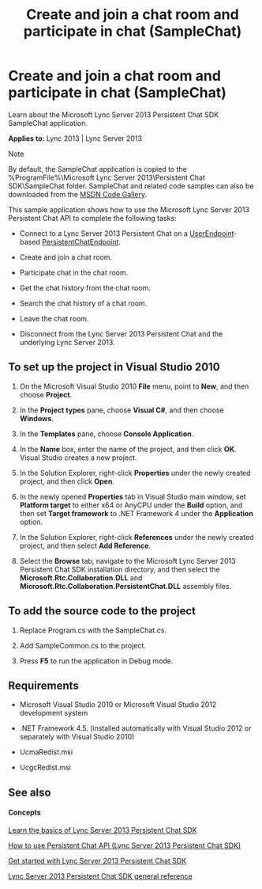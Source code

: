 ﻿---
title: Create and join a chat room and participate in chat (SampleChat)
TOCTitle: Create and join a chat room and participate in chat (SampleChat)
ms:assetid: 19dd9501-1642-4609-b3e6-385718d09632
ms:mtpsurl: https://msdn.microsoft.com/library/Dn465906(v=office.15)
ms:contentKeyID: 57101412
ms.date: 07/24/2014
mtps_version: v=office.15
---

# Create and join a chat room and participate in chat (SampleChat)

Learn about the Microsoft Lync Server 2013 Persistent Chat SDK SampleChat application.


**Applies to:** Lync 2013 | Lync Server 2013




> [!NOTE]
> <P>By default, the SampleChat application is copied to the %ProgramFile%\Microsoft Lync Server 2013\Persistent Chat SDK\SampleChat folder. SampleChat and related code samples can also be downloaded from the <A href="http://code.msdn.microsoft.com/lync-server-2013-9128722a">MSDN Code Gallery</A>.</P>



This sample application shows how to use the Microsoft Lync Server 2013 Persistent Chat API to complete the following tasks:

  - Connect to a Lync Server 2013 Persistent Chat on a [UserEndpoint](https://msdn.microsoft.com/library/hh348819\(v=office.15\))-based [PersistentChatEndpoint](https://msdn.microsoft.com/library/jj267567\(v=office.15\)).

  - Create and join a chat room.

  - Participate chat in the chat room.

  - Get the chat history from the chat room.

  - Search the chat history of a chat room.

  - Leave the chat room.

  - Disconnect from the Lync Server 2013 Persistent Chat and the underlying Lync Server 2013.

## To set up the project in Visual Studio 2010

1.  On the Microsoft Visual Studio 2010 **File** menu, point to **New**, and then choose **Project**.

2.  In the **Project types** pane, choose **Visual C\#**, and then choose **Windows**.

3.  In the **Templates** pane, choose **Console Application**.

4.  In the **Name** box, enter the name of the project, and then click **OK**. Visual Studio creates a new project.

5.  In the Solution Explorer, right-click **Properties** under the newly created project, and then click **Open**.

6.  In the newly opened **Properties** tab in Visual Studio main window, set **Platform target** to either x64 or AnyCPU under the **Build** option, and then set **Target framework** to .NET Framework 4 under the **Application** option.

7.  In the Solution Explorer, right-click **References** under the newly created project, and then select **Add Reference**.

8.  Select the **Browse** tab, navigate to the Microsoft Lync Server 2013 Persistent Chat SDK installation directory, and then select the **Microsoft.Rtc.Collaboration.DLL** and **Microsoft.Rtc.Collaboration.PersistentChat.DLL** assembly files.

## To add the source code to the project

1.  Replace Program.cs with the SampleChat.cs.

2.  Add SampleCommon.cs to the project.

3.  Press **F5** to run the application in Debug mode.

## Requirements

  - Microsoft Visual Studio 2010 or Microsoft Visual Studio 2012 development system

  - .NET Framework 4.5. (installed automatically with Visual Studio 2012 or separately with Visual Studio 2010)

  - UcmaRedist.msi

  - UcgcRedist.msi

## See also

#### Concepts

[Learn the basics of Lync Server 2013 Persistent Chat SDK](learn-the-basics-of-lync-server-2013-persistent-chat-sdk.md)

[How to use Persistent Chat API (Lync Server 2013 Persistent Chat SDK)](how-to-use-persistent-chat-api-lync-server-2013-persistent-chat-sdk.md)

[Get started with Lync Server 2013 Persistent Chat SDK](get-started-with-lync-server-2013-persistent-chat-sdk.md)

[Lync Server 2013 Persistent Chat SDK general reference](lync-server-2013-persistent-chat-sdk-general-reference.md)

